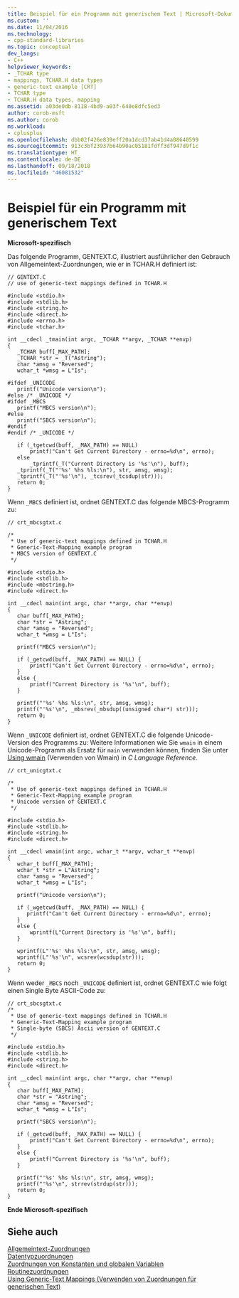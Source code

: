 ```yaml
---
title: Beispiel für ein Programm mit generischem Text | Microsoft-Dokumentation
ms.custom: ''
ms.date: 11/04/2016
ms.technology:
- cpp-standard-libraries
ms.topic: conceptual
dev_langs:
- C++
helpviewer_keywords:
- _TCHAR type
- mappings, TCHAR.H data types
- generic-text example [CRT]
- TCHAR type
- TCHAR.H data types, mapping
ms.assetid: a03de0db-8118-4bd9-a03f-640e8dfc5ed3
author: corob-msft
ms.author: corob
ms.workload:
- cplusplus
ms.openlocfilehash: dbb02f426e839eff20a1dcd37ab41d4a08640599
ms.sourcegitcommit: 913c3bf23937b64b90ac05181fdff3df947d9f1c
ms.translationtype: HT
ms.contentlocale: de-DE
ms.lasthandoff: 09/18/2018
ms.locfileid: "46081532"
---
```

# <a name="a-sample-generic-text-program"></a>Beispiel für ein Programm mit generischem Text

**Microsoft-spezifisch**

Das folgende Programm, GENTEXT.C, illustriert ausführlicher den Gebrauch von Allgemeintext-Zuordnungen, wie er in TCHAR.H definiert ist:

```
// GENTEXT.C
// use of generic-text mappings defined in TCHAR.H

#include <stdio.h>
#include <stdlib.h>
#include <string.h>
#include <direct.h>
#include <errno.h>
#include <tchar.h>

int __cdecl _tmain(int argc, _TCHAR **argv, _TCHAR **envp)
{
   _TCHAR buff[_MAX_PATH];
   _TCHAR *str = _T("Astring");
   char *amsg = "Reversed";
   wchar_t *wmsg = L"Is";

#ifdef _UNICODE
   printf("Unicode version\n");
#else /* _UNICODE */
#ifdef _MBCS
   printf("MBCS version\n");
#else
   printf("SBCS version\n");
#endif
#endif /* _UNICODE */

   if (_tgetcwd(buff, _MAX_PATH) == NULL)
       printf("Can't Get Current Directory - errno=%d\n", errno);
   else
       _tprintf(_T("Current Directory is '%s'\n"), buff);
   _tprintf(_T("'%s' %hs %ls:\n"), str, amsg, wmsg);
   _tprintf(_T("'%s'\n"), _tcsrev(_tcsdup(str)));
   return 0;
}

```

Wenn `_MBCS` definiert ist, ordnet GENTEXT.C das folgende MBCS-Programm zu:

```
// crt_mbcsgtxt.c

/*
 * Use of generic-text mappings defined in TCHAR.H
 * Generic-Text-Mapping example program
 * MBCS version of GENTEXT.C
 */

#include <stdio.h>
#include <stdlib.h>
#include <mbstring.h>
#include <direct.h>

int __cdecl main(int argc, char **argv, char **envp)
{
   char buff[_MAX_PATH];
   char *str = "Astring";
   char *amsg = "Reversed";
   wchar_t *wmsg = L"Is";

   printf("MBCS version\n");

   if (_getcwd(buff, _MAX_PATH) == NULL) {
       printf("Can't Get Current Directory - errno=%d\n", errno);
   }
   else {
       printf("Current Directory is '%s'\n", buff);
   }

   printf("'%s' %hs %ls:\n", str, amsg, wmsg);
   printf("'%s'\n", _mbsrev(_mbsdup((unsigned char*) str)));
   return 0;
}
```

Wenn `_UNICODE` definiert ist, ordnet GENTEXT.C die folgende Unicode-Version des Programms zu: Weitere Informationen wie Sie `wmain` in einem Unicode-Programm als Ersatz für `main` verwenden können, finden Sie unter [Using wmain](../c-language/using-wmain.md) (Verwenden von Wmain) in *C Language Reference*.

```
// crt_unicgtxt.c

/*
 * Use of generic-text mappings defined in TCHAR.H
 * Generic-Text-Mapping example program
 * Unicode version of GENTEXT.C
 */

#include <stdio.h>
#include <stdlib.h>
#include <string.h>
#include <direct.h>

int __cdecl wmain(int argc, wchar_t **argv, wchar_t **envp)
{
   wchar_t buff[_MAX_PATH];
   wchar_t *str = L"Astring";
   char *amsg = "Reversed";
   wchar_t *wmsg = L"Is";

   printf("Unicode version\n");

   if (_wgetcwd(buff, _MAX_PATH) == NULL) {
      printf("Can't Get Current Directory - errno=%d\n", errno);
   }
   else {
       wprintf(L"Current Directory is '%s'\n", buff);
   }

   wprintf(L"'%s' %hs %ls:\n", str, amsg, wmsg);
   wprintf(L"'%s'\n", wcsrev(wcsdup(str)));
   return 0;
}
```

Wenn weder `_MBCS` noch `_UNICODE` definiert ist, ordnet GENTEXT.C wie folgt einen Single Byte ASCII-Code zu:

```
// crt_sbcsgtxt.c
/*
 * Use of generic-text mappings defined in TCHAR.H
 * Generic-Text-Mapping example program
 * Single-byte (SBCS) Ascii version of GENTEXT.C
 */

#include <stdio.h>
#include <stdlib.h>
#include <string.h>
#include <direct.h>

int __cdecl main(int argc, char **argv, char **envp)
{
   char buff[_MAX_PATH];
   char *str = "Astring";
   char *amsg = "Reversed";
   wchar_t *wmsg = L"Is";

   printf("SBCS version\n");

   if (_getcwd(buff, _MAX_PATH) == NULL) {
       printf("Can't Get Current Directory - errno=%d\n", errno);
   }
   else {
       printf("Current Directory is '%s'\n", buff);
   }

   printf("'%s' %hs %ls:\n", str, amsg, wmsg);
   printf("'%s'\n", strrev(strdup(str)));
   return 0;
}
```

 **Ende Microsoft-spezifisch**

## <a name="see-also"></a>Siehe auch

[Allgemeintext-Zuordnungen](../c-runtime-library/generic-text-mappings.md)<br/>
[Datentypzuordnungen](../c-runtime-library/data-type-mappings.md)<br/>
[Zuordnungen von Konstanten und globalen Variablen](../c-runtime-library/constant-and-global-variable-mappings.md)<br/>
[Routinezuordnungen](../c-runtime-library/routine-mappings.md)<br/>
[Using Generic-Text Mappings (Verwenden von Zuordnungen für generischen Text)](../c-runtime-library/using-generic-text-mappings.md)